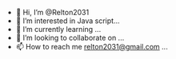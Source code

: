 - 👋 Hi, I’m @Relton2031
- 👀 I’m interested in Java script...
- 🌱 I’m currently learning ...
- 💞️ I’m looking to collaborate on ...
- 📫 How to reach me relton2031@gmail.com ...

<!---
Relton2031/Relton2031 is a ✨ special ✨ repository because its `README.md` (this file) appears on your GitHub profile.
You can click the Preview link to take a look at your changes.
--->
